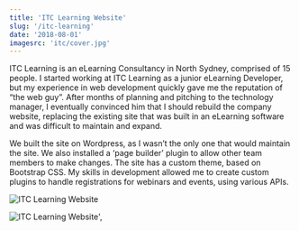 ```yaml
---
title: 'ITC Learning Website'
slug: '/itc-learning'
date: '2018-08-01'
imagesrc: 'itc/cover.jpg'
---
```


ITC Learning is an eLearning Consultancy in North Sydney, comprised of 15 people. I started working at ITC Learning as a junior eLearning Developer, but my experience in web development quickly gave me the reputation of “the web guy”. After months of planning and pitching to the technology manager, I eventually convinced him that I should rebuild the company website, replacing the existing site that was built in an eLearning software and was difficult to maintain and expand.

We built the site on Wordpress, as I wasn’t the only one that would maintain the site. We also installed a ‘page builder’ plugin to allow other team members to make changes. The site has a custom theme, based on Bootstrap CSS. My skills in development allowed me to create custom plugins to handle registrations for webinars and events, using various APIs.

![ITC Learning Website](http://files.nathansimpson.design/portfolio/itc/1.jpg 'ITC Learning Website')

![ITC Learning Website](http://files.nathansimpson.design/portfolio/itc/2.jpg 'ITC Learning Website')',
